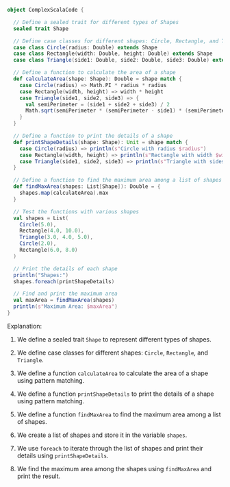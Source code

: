 ```scala
object ComplexScalaCode {

  // Define a sealed trait for different types of Shapes
  sealed trait Shape

  // Define case classes for different shapes: Circle, Rectangle, and Triangle
  case class Circle(radius: Double) extends Shape
  case class Rectangle(width: Double, height: Double) extends Shape
  case class Triangle(side1: Double, side2: Double, side3: Double) extends Shape

  // Define a function to calculate the area of a shape
  def calculateArea(shape: Shape): Double = shape match {
    case Circle(radius) => Math.PI * radius * radius
    case Rectangle(width, height) => width * height
    case Triangle(side1, side2, side3) => {
      val semiPerimeter = (side1 + side2 + side3) / 2
      Math.sqrt(semiPerimeter * (semiPerimeter - side1) * (semiPerimeter - side2) * (semiPerimeter - side3))
    }
  }

  // Define a function to print the details of a shape
  def printShapeDetails(shape: Shape): Unit = shape match {
    case Circle(radius) => println(s"Circle with radius $radius")
    case Rectangle(width, height) => println(s"Rectangle with width $width and height $height")
    case Triangle(side1, side2, side3) => println(s"Triangle with sides $side1, $side2, and $side3")
  }

  // Define a function to find the maximum area among a list of shapes
  def findMaxArea(shapes: List[Shape]): Double = {
    shapes.map(calculateArea).max
  }

  // Test the functions with various shapes
  val shapes = List(
    Circle(5.0),
    Rectangle(4.0, 10.0),
    Triangle(3.0, 4.0, 5.0),
    Circle(2.0),
    Rectangle(6.0, 8.0)
  )

  // Print the details of each shape
  println("Shapes:")
  shapes.foreach(printShapeDetails)

  // Find and print the maximum area
  val maxArea = findMaxArea(shapes)
  println(s"Maximum Area: $maxArea")
}
```

Explanation:

1. We define a sealed trait `Shape` to represent different types of shapes.

2. We define case classes for different shapes: `Circle`, `Rectangle`, and `Triangle`.

3. We define a function `calculateArea` to calculate the area of a shape using pattern matching.

4. We define a function `printShapeDetails` to print the details of a shape using pattern matching.

5. We define a function `findMaxArea` to find the maximum area among a list of shapes.

6. We create a list of shapes and store it in the variable `shapes`.

7. We use `foreach` to iterate through the list of shapes and print their details using `printShapeDetails`.

8. We find the maximum area among the shapes using `findMaxArea` and print the result.